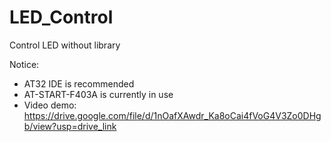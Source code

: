 # LED_Control
 Control LED without library

Notice:
* AT32 IDE is recommended
* AT-START-F403A is currently in use
* Video demo: https://drive.google.com/file/d/1nOafXAwdr_Ka8oCai4fVoG4V3Zo0DHgb/view?usp=drive_link
